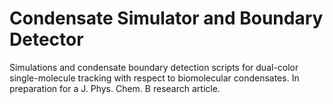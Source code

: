 # Condensate Simulator and Boundary Detector
Simulations and condensate boundary detection scripts for dual-color single-molecule tracking with respect to biomolecular condensates. In preparation for a J. Phys. Chem. B research article. 
